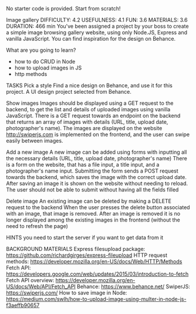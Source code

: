 No starter code is provided. Start from scratch!

Image gallery
DIFFICULTY: 4.2
USEFULNESS: 4.1
FUN: 3.6
MATERIALS: 3.6
DURATION: 466 min
You've been assigned a project by your boss to create a simple image browsing gallery website, using only Node.JS, Express and vanilla JavaScript. You can find inspiration for the design on Behance.

What are you going to learn?
- how to do CRUD in Node
- how to upload images in JS
- http methods

TASKS
Pick a style
Find a nice design on Behance, and use it for this project.
A UI design project selected from Behance.

Show images
Images should be displayed using a GET request to the backend, to get the list and details of uploaded images using vanilla JavaScript.
There is a GET request towards an endpoint on the backend that returns an array of images with details (URL, title, upload date, photographer's name).
The images are displayed on the website
http://swiperjs.com is implemented on the frontend, and the user can swipe easily between images.

Add a new image
A new image can be added using forms with inputting all the necessary details (URL, title, upload date, photographer's name)
There is a form on the website, that has a file input, a title input, and a photographer's name input.
Submitting the form sends a POST request towards the backend, which saves the image with the correct upload date.
After saving an image it is shown on the website without needing to reload.
The user should not be able to submit without having all the fields filled

Delete image
An existing image can be deleted by making a DELETE request to the backend
When the user presses the delete button associated with an image, that image is removed.
After an image is removed it is no longer displayed among the existing images in the frontend (without the need to refresh the page)

HINTS
you need to start the server if you want to get data from it

BACKGROUND MATERIALS
Express filesupload package: https://github.com/richardgirges/express-fileupload
HTTP request methods: https://developer.mozilla.org/en-US/docs/Web/HTTP/Methods
Fetch API: https://developers.google.com/web/updates/2015/03/introduction-to-fetch
Fetch API overview: https://developer.mozilla.org/en-US/docs/Web/API/Fetch_API
Behance: https://www.behance.net/
SwiperJS: https://swiperjs.com/
How to save image in Node: https://medium.com/swlh/how-to-upload-image-using-multer-in-node-js-f3aeffb90657